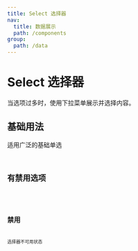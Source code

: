 ```yaml
---
title: Select 选择器
nav:
  title: 数据展示
  path: /components
group:
  path: /data
---
```


# Select 选择器

当选项过多时，使用下拉菜单展示并选择内容。


## 基础用法

适用广泛的基础单选
<code src="./demo/index1.tsx" />

## 有禁用选项

<code src="./demo/index2.tsx" />

##  禁用

选择器不可用状态
<code src="./demo/index3.tsx" />

<API></API>
